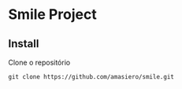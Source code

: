 # Smile Project

## Install

Clone o repositório

```
git clone https://github.com/amasiero/smile.git
```
